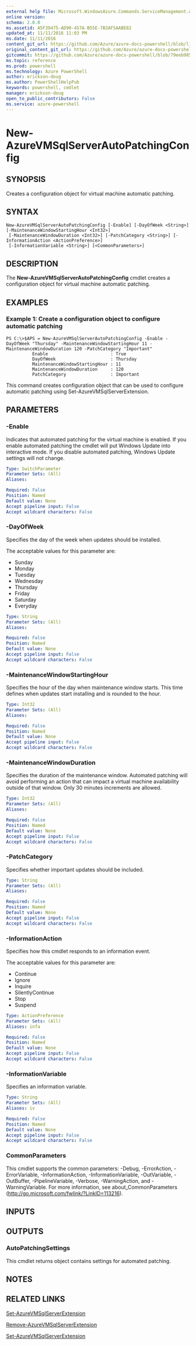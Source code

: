 ```yaml
---
external help file: Microsoft.WindowsAzure.Commands.ServiceManagement.dll-Help.xml
online version: 
schema: 2.0.0
ms.assetid: A5F39475-AD90-457A-B55E-7B3AF5AABE82
updated_at: 11/11/2016 11:03 PM
ms.date: 11/11/2016
content_git_url: https://github.com/Azure/azure-docs-powershell/blob/live/azureps-cmdlets-docs/ServiceManagement/Azure.Service/v2.1.0/New-AzureVMSqlServerAutoPatchingConfig.md
original_content_git_url: https://github.com/Azure/azure-docs-powershell/blob/live/azureps-cmdlets-docs/ServiceManagement/Azure.Service/v2.1.0/New-AzureVMSqlServerAutoPatchingConfig.md
gitcommit: https://github.com/Azure/azure-docs-powershell/blob/79eeb985ea480979357fb4695832a0c3d29a48bf/azureps-cmdlets-docs/ServiceManagement/Azure.Service/v2.1.0/New-AzureVMSqlServerAutoPatchingConfig.md
ms.topic: reference
ms.prod: powershell
ms.technology: Azure PowerShell
author: erickson-doug
ms.author: PowerShellHelpPub
keywords: powershell, cmdlet
manager: erickson-doug
open_to_public_contributors: False
ms.service: azure-powershell
---
```


# New-AzureVMSqlServerAutoPatchingConfig

## SYNOPSIS
Creates a configuration object for virtual machine automatic patching.

## SYNTAX

```
New-AzureVMSqlServerAutoPatchingConfig [-Enable] [-DayOfWeek <String>] [-MaintenanceWindowStartingHour <Int32>]
 [-MaintenanceWindowDuration <Int32>] [-PatchCategory <String>] [-InformationAction <ActionPreference>]
 [-InformationVariable <String>] [<CommonParameters>]
```

## DESCRIPTION
The **New-AzureVMSqlServerAutoPatchingConfig** cmdlet creates a configuration object for virtual machine automatic patching.

## EXAMPLES

### Example 1: Create a configuration object to configure automatic patching
```
PS C:\>$APS = New-AzureVMSqlServerAutoPatchingConfig -Enable -DayOfWeek "Thursday" -MaintenanceWindowStartingHour 11 -MaintenanceWindowDuration 120 -PatchCategory "Important"
          Enable                        : True
          DayOfWeek                     : Thursday
          MaintenanceWindowStartingHour : 11
          MaintenanceWindowDuration     : 120
          PatchCategory                 : Important
```

This command creates configuration object that can be used to configure automatic patching using Set-AzureVMSqlServerExtension.

## PARAMETERS

### -Enable
Indicates that automated patching for the virtual machine is enabled.
If you enable automated patching the cmdlet will put Windows Update into interactive mode.
If you disable automated patching, Windows Update settings will not change.

```yaml
Type: SwitchParameter
Parameter Sets: (All)
Aliases: 

Required: False
Position: Named
Default value: None
Accept pipeline input: False
Accept wildcard characters: False
```

### -DayOfWeek
Specifies the day of the week when updates should be installed.

The acceptable values for this parameter are:

- Sunday
- Monday
- Tuesday
- Wednesday
- Thursday
- Friday
- Saturday
- Everyday

```yaml
Type: String
Parameter Sets: (All)
Aliases: 

Required: False
Position: Named
Default value: None
Accept pipeline input: False
Accept wildcard characters: False
```

### -MaintenanceWindowStartingHour
Specifies the hour of the day when maintenance window starts.
This time defines when updates start installing and is rounded to the hour.

```yaml
Type: Int32
Parameter Sets: (All)
Aliases: 

Required: False
Position: Named
Default value: None
Accept pipeline input: False
Accept wildcard characters: False
```

### -MaintenanceWindowDuration
Specifies the duration of the maintenance window.
Automated patching will avoid performing an action that can impact a virtual machine availability outside of that window.
Only 30 minutes increments are allowed.

```yaml
Type: Int32
Parameter Sets: (All)
Aliases: 

Required: False
Position: Named
Default value: None
Accept pipeline input: False
Accept wildcard characters: False
```

### -PatchCategory
Specifies whether important updates should be included.

```yaml
Type: String
Parameter Sets: (All)
Aliases: 

Required: False
Position: Named
Default value: None
Accept pipeline input: False
Accept wildcard characters: False
```

### -InformationAction
Specifies how this cmdlet responds to an information event.

The acceptable values for this parameter are:

- Continue
- Ignore
- Inquire
- SilentlyContinue
- Stop
- Suspend

```yaml
Type: ActionPreference
Parameter Sets: (All)
Aliases: infa

Required: False
Position: Named
Default value: None
Accept pipeline input: False
Accept wildcard characters: False
```

### -InformationVariable
Specifies an information variable.

```yaml
Type: String
Parameter Sets: (All)
Aliases: iv

Required: False
Position: Named
Default value: None
Accept pipeline input: False
Accept wildcard characters: False
```

### CommonParameters
This cmdlet supports the common parameters: -Debug, -ErrorAction, -ErrorVariable, -InformationAction, -InformationVariable, -OutVariable, -OutBuffer, -PipelineVariable, -Verbose, -WarningAction, and -WarningVariable. For more information, see about_CommonParameters (http://go.microsoft.com/fwlink/?LinkID=113216).

## INPUTS

## OUTPUTS

### AutoPatchingSettings
This cmdlet returns object contains settings for automated patching.

## NOTES

## RELATED LINKS

[Set-AzureVMSqlServerExtension](xref:ServiceManagement/Azure.Service/v2.1.0/Set-AzureVMSqlServerExtension.md)

[Remove-AzureVMSqlServerExtension](xref:ServiceManagement/Azure.Service/v2.1.0/Remove-AzureVMSqlServerExtension.md)

[Set-AzureVMSqlServerExtension](xref:ServiceManagement/Azure.Service/v2.1.0/Set-AzureVMSqlServerExtension.md)


